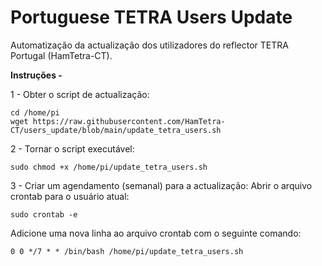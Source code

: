 # Portuguese TETRA Users Update

Automatização da actualização dos utilizadores do reflector TETRA Portugal (HamTetra-CT).

**Instruções -**

1 - Obter o script de actualização:
```
cd /home/pi
wget https://raw.githubusercontent.com/HamTetra-CT/users_update/blob/main/update_tetra_users.sh
```
2 - Tornar o script executável:
```
sudo chmod +x /home/pi/update_tetra_users.sh
```
3 - Criar um agendamento (semanal) para a actualização:
Abrir o arquivo crontab para o usuário atual:
```
sudo crontab -e
```
Adicione uma nova linha ao arquivo crontab com o seguinte comando:
```
0 0 */7 * * /bin/bash /home/pi/update_tetra_users.sh
```
